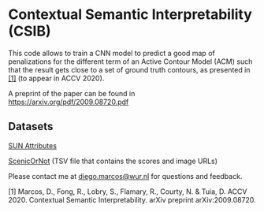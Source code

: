 # Contextual Semantic Interpretability (CSIB)

This code allows to train a CNN model to predict a good map of penalizations for the different term of an Active Contour Model (ACM) such that the result gets close to a set of ground truth contours, as presented in [[1]](#marcos2020) (to appear in ACCV 2020). 

A preprint of the paper can be found in https://arxiv.org/pdf/2009.08720.pdf

## Datasets

[SUN Attributes](http://cs.brown.edu/~gmpatter/sunattributes.html)

[ScenicOrNot](http://scenicornot.datasciencelab.co.uk/votes.tsv) (TSV file that contains the scores and image URLs)


Please contact me at diego.marcos@wur.nl for questions and feedback. 

<a name="marcos2020"></a>
[1] Marcos, D., Fong, R., Lobry, S., Flamary, R., Courty, N. & Tuia, D. ACCV 2020. Contextual Semantic Interpretability. arXiv preprint arXiv:2009.08720.
